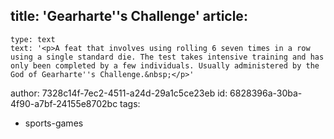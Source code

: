 title: 'Gearharte''s Challenge'
article:
  -
    type: text
    text: '<p>A feat that involves using rolling 6 seven times in a row using a single standard die. The test takes intensive training and has only been completed by a few individuals. Usually administered by the God of Gearharte''s Challenge.&nbsp;</p>'
author: 7328c14f-7ec2-4511-a24d-29a1c5ce23eb
id: 6828396a-30ba-4f90-a7bf-24155e8702bc
tags:
  - sports-games

